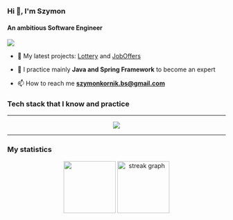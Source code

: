 <h3>Hi 👋, I'm Szymon</h3>
<h4>An ambitious Software Engineer</h4>

![](https://komarev.com/ghpvc/?username=szykor18)

- 🔭 My latest projects: [Lottery](https://github.com/szykor18/Lottery) and [JobOffers](https://github.com/szykor18/JobOffers)

- 🌱 I practice mainly **Java and Spring Framework** to become an expert

- 📫 How to reach me **szymonkornik.bs@gmail.com**

<h3 align="left">Tech stack that I know and practice</h3>
<p align="left">
</p>
<hr>
<p align="center">
  <a href="https://skillicons.dev">
    <img src="https://skillicons.dev/icons?i=java,spring,hibernate,postgresql,mysql,mongodb,redis,git,docker,linux,idea,maven,python,html,css" />
  </a>
</p>
<!-- <hr> -->
<!-- ![Szymon's GitHub stats](https://github-readme-stats.vercel.app/api?username=szykor18&show_icons=true&theme=gotham) -->
<hr>
<h3 align="left">My statistics</h3>
<div align="center">
  <img src="https://github-readme-stats.vercel.app/api/top-langs/?username=szykor18&layout=compact&theme=dark&hide_border=true" height="120"/>
  <img src="https://streak-stats.demolab.com?user=szykor18&locale=en&mode=daily&theme=dark&hide_border=true&date_format=j M[ Y]" height="120" alt="streak graph"  />
</div>

